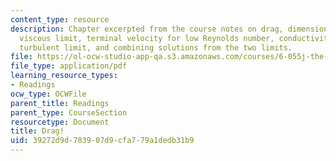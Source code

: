 ```yaml
---
content_type: resource
description: Chapter excerpted from the course notes on drag, dimensional analysis,
  viscous limit, terminal velocity for low Reynolds number, conductivity of seawater,
  turbulent limit, and combining solutions from the two limits.
file: https://ol-ocw-studio-app-qa.s3.amazonaws.com/courses/6-055j-the-art-of-approximation-in-science-and-engineering-spring-2008/39272d9d783907d9cfa779a1dedb31b9_apr30.pdf
file_type: application/pdf
learning_resource_types:
- Readings
ocw_type: OCWFile
parent_title: Readings
parent_type: CourseSection
resourcetype: Document
title: Drag!
uid: 39272d9d-7839-07d9-cfa7-79a1dedb31b9
---
```

